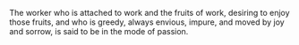 The worker who is attached to work and the fruits of work, desiring to enjoy those fruits, and who is greedy, always envious, impure, and moved by joy and sorrow, is said to be in the mode of passion.